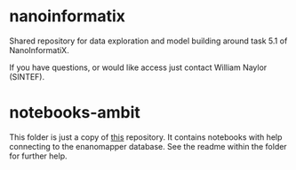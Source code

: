 # nanoinformatix

Shared repository for data exploration and model building around task 5.1 of NanoInformatiX.

If you have questions, or would like access just contact William Naylor (SINTEF).

# notebooks-ambit

This folder is just a copy of [this](https://github.com/ideaconsult/notebooks-ambit) repository. It contains notebooks with help connecting to the enanomapper database. See the readme within the folder for further help.
